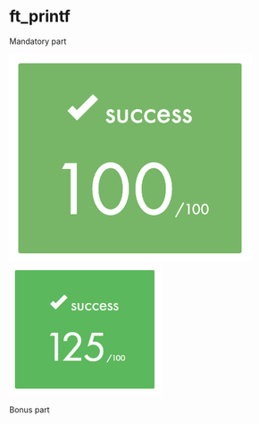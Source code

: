 # ft_printf

Mandatory part

![alt text](https://raw.githubusercontent.com/Vladimir-Khlghatyan/ft_printf/main/ft_printf/success%20100.png)![alt text](https://raw.githubusercontent.com/Vladimir-Khlghatyan/ft_printf/main/ft_printf-with-bonus/success%20125.png)


Bonus part


